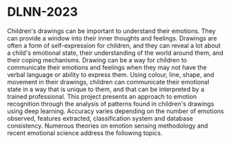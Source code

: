 # DLNN-2023
Children's drawings can be important to understand their emotions. They can provide a window into their inner thoughts and feelings. Drawings are often a form of self-expression for children, and they can reveal a lot about a child's emotional state, their understanding of the world around them, and their coping mechanisms.
Drawing can be a way for children to communicate their emotions and feelings when they may not have the verbal language or ability to express them. Using colour, line, shape, and movement in their drawings, children can communicate their emotional state in a way that is unique to them, and that can be interpreted by a trained professional.
This project presents an approach to emotion recognition through the analysis of patterns found in children's drawings using deep learning. Accuracy varies depending on the number of emotions observed, features extracted, classification system and database consistency. Numerous theories on emotion sensing methodology and recent emotional science address the following topics.
